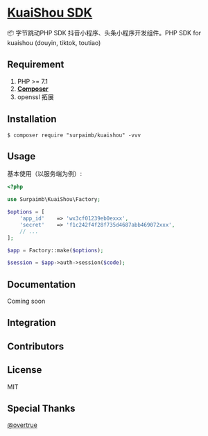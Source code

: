 <h1 align="left"><a href="#">KuaiShou SDK</a></h1>

📦 字节跳动PHP SDK 抖音小程序、头条小程序开发组件。PHP SDK for kuaishou (douyin, tiktok, toutiao)


## Requirement

1. PHP >= 7.1
2. **[Composer](https://getcomposer.org/)**
3. openssl 拓展


## Installation

```shell
$ composer require "surpaimb/kuaishou" -vvv
```

## Usage

基本使用（以服务端为例）:

```php
<?php

use Surpaimb\KuaiShou\Factory;

$options = [
    'app_id'    => 'wx3cf01239eb0exxx',
    'secret'    => 'f1c242f4f28f735d4687abb469072xxx',
    // ...
];

$app = Factory::make($options);

$session = $app->auth->session($code);
```


## Documentation

Coming soon

## Integration



## Contributors


## License

MIT

## Special Thanks
[@overtrue](https://github.com/overtrue)

